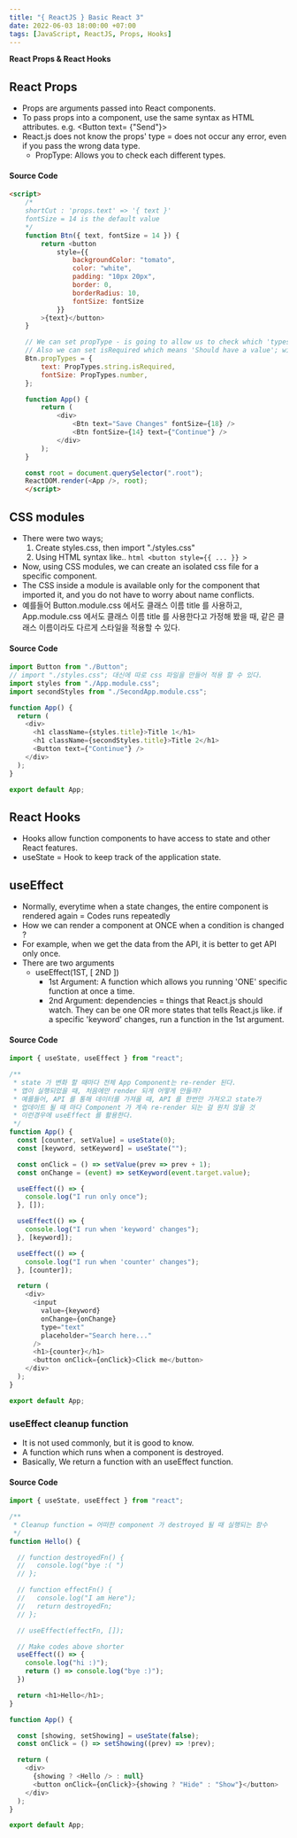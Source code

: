 ```yaml
---
title: "{ ReactJS } Basic React 3"
date: 2022-06-03 18:00:00 +07:00
tags: [JavaScript, ReactJS, Props, Hooks]
---
```


**React Props & React Hooks**

## React Props
- Props are arguments passed into React components.
- To pass props into a component, use the same syntax as HTML attributes. e.g. <Button text= {"Send"}>
- React.js does not know the props' type = does not occur any error, even if you pass the wrong data type.
    - PropType: Allows you to check each different types.

#### Source Code
```html
<script>
    /*
    shortCut : 'props.text' => '{ text }'
    fontSize = 14 is the default value
    */
    function Btn({ text, fontSize = 14 }) {
        return <button
            style={{
                backgroundColor: "tomato",
                color: "white",
                padding: "10px 20px",
                border: 0,
                borderRadius: 10,
                fontSize: fontSize
            }}
        >{text}</button>
    }

    // We can set propType - is going to allow us to check which 'types' of data should be received as props
    // Also we can set isRequired which means 'Should have a value'; without a value will show an warning message
    Btn.propTypes = {
        text: PropTypes.string.isRequired,
        fontSize: PropTypes.number,
    };

    function App() {
        return (
            <div>
                <Btn text="Save Changes" fontSize={18} />
                <Btn fontSize={14} text={"Continue"} />
            </div>
        );
    }

    const root = document.querySelector(".root");
    ReactDOM.render(<App />, root);
    </script>
```

## CSS modules

- There were two ways;
    1. Create styles.css, then import "./styles.css"
    2. Using HTML syntax like..  ```html <button style={{ ... }} > ```
- Now, using CSS modules, we can create an isolated css file for a specific component.
- The CSS inside a module is available only for the component that imported it, and you do not have to worry about name conflicts.
- 예를들어 Button.module.css 에서도 클래스 이름 title 를 사용하고, App.module.css 에서도 클래스 이름 title 를 사용한다고 가정해 봤을 때, 같은 클래스 이름이라도 다르게 스타일을 적용할 수 있다.

#### Source Code
```javascript
import Button from "./Button";
// import "./styles.css"; 대신에 따로 css 파일을 만들어 적용 할 수 있다.
import styles from "./App.module.css";
import secondStyles from "./SecondApp.module.css";

function App() {
  return (
    <div>
      <h1 className={styles.title}>Title 1</h1>
      <h1 className={secondStyles.title}>Title 2</h1>
      <Button text={"Continue"} />
    </div>
  );
}

export default App;

```

## React Hooks
- Hooks allow function components to have access to state and other React features. 
- useState = Hook to keep track of the application state.

## useEffect

- Normally, everytime when a state changes, the entire component is rendered again = Codes runs repeatedly
- How we can render a component at ONCE when a condition is changed ?
- For example, when we get the data from the API, it is better to get API only once.
- There are two arguments
    - useEffect(1ST, [ 2ND ])
        - 1st Argument: A function which allows you running 'ONE' specific function at once a time.
        - 2nd Argument: dependencies = things that React.js should watch. They can be one OR more states that tells React.js like. if a specific 'keyword' changes, run a function in the 1st argument.

#### Source Code

```javascript
import { useState, useEffect } from "react";

/**
 * state 가 변화 할 때마다 전체 App Component는 re-render 된다.
 * 앱이 실행되었을 때, 처음에만 render 되게 어떻게 만들까?
 * 예를들어, API 를 통해 데이터를 가져올 때, API 를 한번만 가져오고 state가
 * 업데이트 될 때 마다 Component 가 계속 re-render 되는 걸 원치 않을 것
 * 이런경우에 useEffect 를 활용한다.
 */
function App() {
  const [counter, setValue] = useState(0);
  const [keyword, setKeyword] = useState("");

  const onClick = () => setValue(prev => prev + 1);
  const onChange = (event) => setKeyword(event.target.value);

  useEffect(() => {
    console.log("I run only once");
  }, []);

  useEffect(() => {
    console.log("I run when 'keyword' changes");
  }, [keyword]);

  useEffect(() => {
    console.log("I run when 'counter' changes");
  }, [counter]);

  return (
    <div>
      <input
        value={keyword}
        onChange={onChange}
        type="text"
        placeholder="Search here..."
      />
      <h1>{counter}</h1>
      <button onClick={onClick}>Click me</button>
    </div>
  );
}

export default App;
```

### useEffect cleanup function
  - It is not used commonly, but it is good to know.
  - A function which runs when a component is destroyed.
  - Basically, We return a function with an useEffect function. 

#### Source Code

```javascript
import { useState, useEffect } from "react";

/**
 * Cleanup function = 어떠한 component 가 destroyed 될 때 실행되는 함수
 */
function Hello() {

  // function destroyedFn() {
  //   console.log("bye :( ")
  // };

  // function effectFn() {
  //   console.log("I am Here");
  //   return destroyedFn;
  // };

  // useEffect(effectFn, []);

  // Make codes above shorter
  useEffect(() => {
    console.log("hi :)");
    return () => console.log("bye :)");
  })

  return <h1>Hello</h1>;
}

function App() {

  const [showing, setShowing] = useState(false);
  const onClick = () => setShowing((prev) => !prev);

  return (
    <div>
      {showing ? <Hello /> : null}
      <button onClick={onClick}>{showing ? "Hide" : "Show"}</button>
    </div>
  );
}

export default App;
```